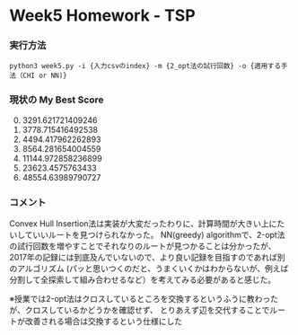# Week5 Homework - TSP

### 実行方法
```python3 week5.py -i {入力csvのindex} -m {2_opt法の試行回数} -o {適用する手法（CHI or NN)}```

### 現状の My Best Score
0. 3291.621721409246
1. 3778.715416492538
2. 4494.417962262893
3. 8564.281654004559
4. 11144.972858236899
5. 23623.4575763433
6. 48554.63989790727

### コメント
Convex Hull Insertion法は実装が大変だったわりに、計算時間が大きい上にたいしていいルートを見つけられなかった。 
NN(greedy) algorithmで、2-opt法の試行回数を増やすことでそれなりのルートが見つかることは分かったが、 
2017年の記録には到底及んでいないので、より良い記録を目指すのであれば別のアルゴリズム 
(パッと思いつくのだと、うまくいくかはわからないが、例えば分割して全探索して組み合わせるなど）を考えてみる必要があると感じた。 

※授業では2-opt法はクロスしているところを交換するというふうに教わったが、クロスしているかどうかを確認せず、 
とりあえず辺を交代することでルートが改善される場合は交換するという仕様にした

